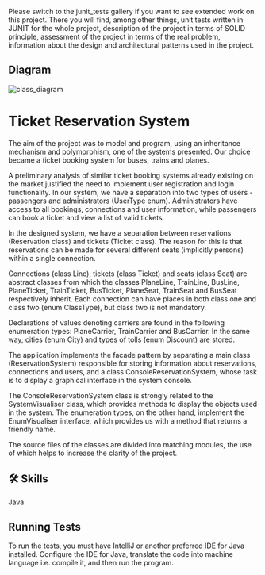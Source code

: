 Please switch to the junit_tests gallery if you want to see extended work on this project.
There you will find, among other things, unit tests written in JUNIT for the whole project, description of the project in terms of SOLID principle, assessment of the project in terms of the real problem, information about the design and architectural patterns used in the project.
## Diagram

![class_diagram](https://github.com/maciekstrach01/Library_project_cpp/assets/146733279/cd284447-0683-41dd-917c-fd4e30eadb27)
# Ticket Reservation System

The aim of the project was to model and program, using an inheritance mechanism and polymorphism, one of the systems presented. Our choice became a ticket booking system for buses, trains and planes.  
  
A preliminary analysis of similar ticket booking systems already existing on the market justified the need to implement user registration and login functionality. In our system, we have a separation into two types of users - passengers and administrators (UserType enum). Administrators have access to all bookings, connections and user information, while passengers can book a ticket and view a list of valid tickets.  
  
In the designed system, we have a separation between reservations (Reservation class) and tickets (Ticket class). The reason for this is that reservations can be made for several different seats (implicitly persons) within a single connection.

Connections (class Line), tickets (class Ticket) and seats (class Seat) are abstract classes from which the classes PlaneLine, TrainLine, BusLine, PlaneTicket, TrainTicket, BusTicket, PlaneSeat, TrainSeat and BusSeat respectively inherit. Each connection can have places in both class one and class two (enum ClassType), but class two is not mandatory.  
  
Declarations of values denoting carriers are found in the following enumeration types: PlaneCarrier, TrainCarrier and BusCarrier. In the same way, cities (enum City) and types of tolls (enum Discount) are stored.  
  
The application implements the facade pattern by separating a main class (ReservationSystem) responsible for storing information about reservations, connections and users, and a class ConsoleReservationSystem, whose task is to display a graphical interface in the system console.

The ConsoleReservationSystem class is strongly related to the SystemVisualiser class, which provides methods to display the objects used in the system. The enumeration types, on the other hand, implement the EnumVisualiser interface, which provides us with a method that returns a friendly name.  
  
The source files of the classes are divided into matching modules, the use of which helps to increase the clarity of the project.

## 🛠 Skills
Java


## Running Tests

To run the tests, you must have IntelliJ or another preferred IDE for Java installed. Configure the IDE for Java, translate the code into machine language i.e. compile it, and then run the program.

```


